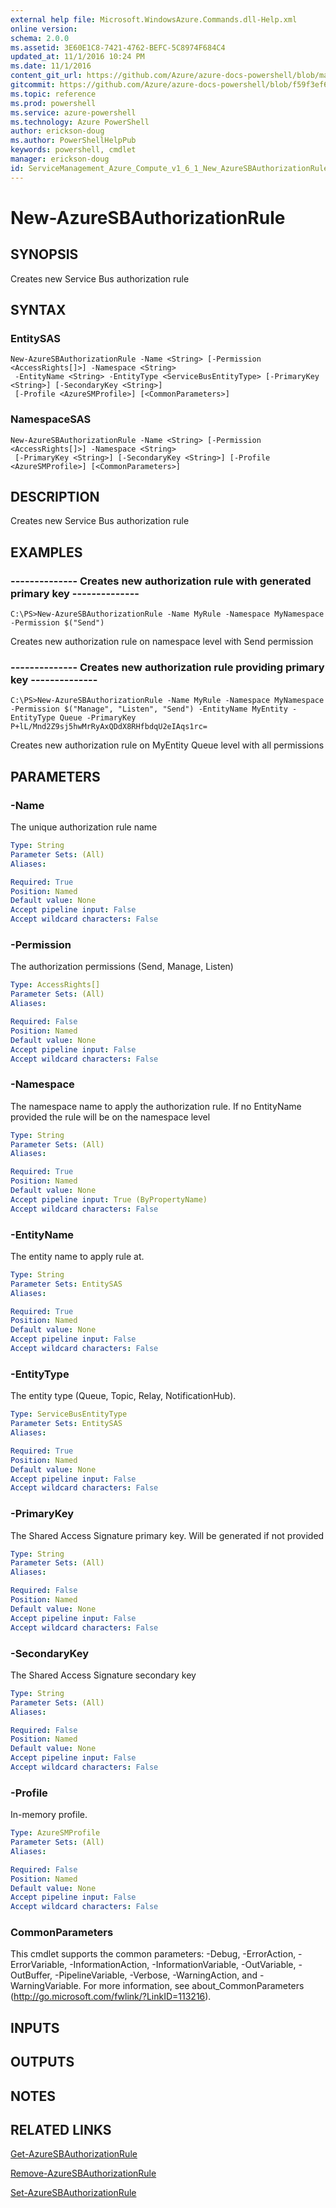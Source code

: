 ```yaml
---
external help file: Microsoft.WindowsAzure.Commands.dll-Help.xml
online version: 
schema: 2.0.0
ms.assetid: 3E60E1C8-7421-4762-BEFC-5C8974F684C4
updated_at: 11/1/2016 10:24 PM
ms.date: 11/1/2016
content_git_url: https://github.com/Azure/azure-docs-powershell/blob/master/azureps-cmdlets-docs/ServiceManagement/Azure.Compute/v1.6.1/New-AzureSBAuthorizationRule.md
gitcommit: https://github.com/Azure/azure-docs-powershell/blob/f59f3ef60bc592383812213e69fd77ba950759ed/azureps-cmdlets-docs/ServiceManagement/Azure.Compute/v1.6.1/New-AzureSBAuthorizationRule.md
ms.topic: reference
ms.prod: powershell
ms.service: azure-powershell
ms.technology: Azure PowerShell
author: erickson-doug
ms.author: PowerShellHelpPub
keywords: powershell, cmdlet
manager: erickson-doug
id: ServiceManagement_Azure_Compute_v1_6_1_New_AzureSBAuthorizationRule_md
---
```


# New-AzureSBAuthorizationRule

## SYNOPSIS
Creates new Service Bus authorization rule

## SYNTAX

### EntitySAS
```
New-AzureSBAuthorizationRule -Name <String> [-Permission <AccessRights[]>] -Namespace <String>
 -EntityName <String> -EntityType <ServiceBusEntityType> [-PrimaryKey <String>] [-SecondaryKey <String>]
 [-Profile <AzureSMProfile>] [<CommonParameters>]
```

### NamespaceSAS
```
New-AzureSBAuthorizationRule -Name <String> [-Permission <AccessRights[]>] -Namespace <String>
 [-PrimaryKey <String>] [-SecondaryKey <String>] [-Profile <AzureSMProfile>] [<CommonParameters>]
```

## DESCRIPTION
Creates new Service Bus authorization rule

## EXAMPLES

### -------------- Creates new authorization rule with generated primary key --------------
```
C:\PS>New-AzureSBAuthorizationRule -Name MyRule -Namespace MyNamespace -Permission $("Send")
```

Creates new authorization rule on namespace level with Send permission

### -------------- Creates new authorization rule providing primary key --------------
```
C:\PS>New-AzureSBAuthorizationRule -Name MyRule -Namespace MyNamespace -Permission $("Manage", "Listen", "Send") -EntityName MyEntity -EntityType Queue -PrimaryKey P+lL/Mnd2Z9sj5hwMrRyAxQDdX8RHfbdqU2eIAqs1rc=
```

Creates new authorization rule on MyEntity Queue level with all permissions

## PARAMETERS

### -Name
The unique authorization rule name

```yaml
Type: String
Parameter Sets: (All)
Aliases: 

Required: True
Position: Named
Default value: None
Accept pipeline input: False
Accept wildcard characters: False
```

### -Permission
The authorization permissions (Send, Manage, Listen)

```yaml
Type: AccessRights[]
Parameter Sets: (All)
Aliases: 

Required: False
Position: Named
Default value: None
Accept pipeline input: False
Accept wildcard characters: False
```

### -Namespace
The namespace name to apply the authorization rule.
If no EntityName provided the rule will be on the namespace level

```yaml
Type: String
Parameter Sets: (All)
Aliases: 

Required: True
Position: Named
Default value: None
Accept pipeline input: True (ByPropertyName)
Accept wildcard characters: False
```

### -EntityName
The entity name to apply rule at.

```yaml
Type: String
Parameter Sets: EntitySAS
Aliases: 

Required: True
Position: Named
Default value: None
Accept pipeline input: False
Accept wildcard characters: False
```

### -EntityType
The entity type (Queue, Topic, Relay, NotificationHub).

```yaml
Type: ServiceBusEntityType
Parameter Sets: EntitySAS
Aliases: 

Required: True
Position: Named
Default value: None
Accept pipeline input: False
Accept wildcard characters: False
```

### -PrimaryKey
The Shared Access Signature primary key.
Will be generated if not provided

```yaml
Type: String
Parameter Sets: (All)
Aliases: 

Required: False
Position: Named
Default value: None
Accept pipeline input: False
Accept wildcard characters: False
```

### -SecondaryKey
The Shared Access Signature secondary key

```yaml
Type: String
Parameter Sets: (All)
Aliases: 

Required: False
Position: Named
Default value: None
Accept pipeline input: False
Accept wildcard characters: False
```

### -Profile
In-memory profile.

```yaml
Type: AzureSMProfile
Parameter Sets: (All)
Aliases: 

Required: False
Position: Named
Default value: None
Accept pipeline input: False
Accept wildcard characters: False
```

### CommonParameters
This cmdlet supports the common parameters: -Debug, -ErrorAction, -ErrorVariable, -InformationAction, -InformationVariable, -OutVariable, -OutBuffer, -PipelineVariable, -Verbose, -WarningAction, and -WarningVariable. For more information, see about_CommonParameters (http://go.microsoft.com/fwlink/?LinkID=113216).

## INPUTS

## OUTPUTS

## NOTES

## RELATED LINKS

[Get-AzureSBAuthorizationRule](xref:ServiceManagement/Azure.Compute/v1.6.1/Get-AzureSBAuthorizationRule.md)

[Remove-AzureSBAuthorizationRule](xref:ServiceManagement/Azure.Compute/v1.6.1/Remove-AzureSBAuthorizationRule.md)

[Set-AzureSBAuthorizationRule](xref:ServiceManagement/Azure.Compute/v1.6.1/Set-AzureSBAuthorizationRule.md)


